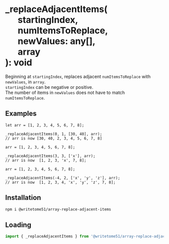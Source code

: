 # _replaceAdjacentItems(<br>&nbsp;&nbsp;&nbsp;&nbsp;&nbsp;&nbsp;startingIndex,<br>&nbsp;&nbsp;&nbsp;&nbsp;&nbsp;&nbsp;numItemsToReplace,<br>&nbsp;&nbsp;&nbsp;&nbsp;&nbsp;&nbsp;newValues: any[],<br>&nbsp;&nbsp;&nbsp;&nbsp;&nbsp;&nbsp;array<br>): void

Beginning at `startingIndex`, replaces adjacent `numItemsToReplace` with `newValues`, in `array`.   
`startingIndex` can be negative or positive.  
The number of items in `newValues` does not have to match `numItemsToReplace`.

## Examples
```
let arr = [1, 2, 3, 4, 5, 6, 7, 8];

_replaceAdjacentItems(0, 1, [30, 40], arr);
// arr is now [30, 40, 2, 3, 4, 5, 6, 7, 8]

arr = [1, 2, 3, 4, 5, 6, 7, 8];

_replaceAdjacentItems(3, 3, ['x'], arr);
// arr is now  [1, 2, 3, 'x', 7, 8];

arr = [1, 2, 3, 4, 5, 6, 7, 8];

_replaceAdjacentItems(-4, 2, ['x', 'y', 'z'], arr);
// arr is now  [1, 2, 3, 4, 'x', 'y', 'z', 7, 8];
```


## Installation
```bash
npm i @writetome51/array-replace-adjacent-items
```

## Loading
```js
import { _replaceAdjacentItems } from '@writetome51/array-replace-adjacent-items';
```
